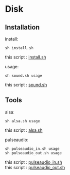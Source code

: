 # Disk

## Installation

install:

    sh install.sh

this script : [install.sh](https://github.com/ghsable/dotfiles/blob/master/bin/sound/install.sh)

usage:

    sh sound.sh usage

this script : [sound.sh](https://github.com/ghsable/dotfiles/blob/master/bin/sound/sound.sh)

## Tools

alsa:

    sh alsa.sh usage

this script : [alsa.sh](https://github.com/ghsable/dotfiles/blob/master/bin/sound/alsa.sh)

pulseaudio:

    sh pulseaudio_in.sh usage
    sh pulseaudio_out.sh usage

this script : [pulseaudio_in.sh](https://github.com/ghsable/dotfiles/blob/master/bin/sound/pulseaudio_in.sh)  
this script : [pulseaudio_out.sh](https://github.com/ghsable/dotfiles/blob/master/bin/sound/pulseaudio_out.sh)

